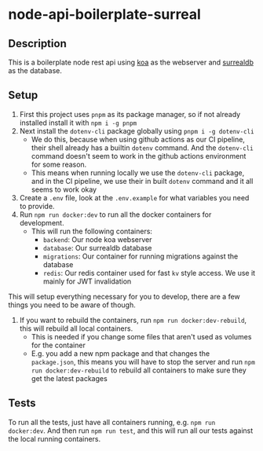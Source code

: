 # node-api-boilerplate-surreal

## Description

This is a boilerplate node rest api using [koa](https://www.npmjs.com/package/koa) as the webserver and [surrealdb](https://surrealdb.com/) as the database.

## Setup

1. First this project uses `pnpm` as its package manager, so if not already installed install it with `npm i -g pnpm`
2. Next install the `dotenv-cli` package globally using `pnpm i -g dotenv-cli`
	- We do this, because when using github actions as our CI pipeline, their shell already has a builtin `dotenv` command. And the `dotenv-cli` command doesn't seem to work in the github actions environment for some reason.
	- This means when running locally we use the `dotenv-cli` package, and in the CI pipeline, we use their in built `dotenv` command and it all seems to work okay
3. Create a `.env` file, look at the `.env.example` for what variables you need to provide.
4. Run `npm run docker:dev` to run all the docker containers for development.
   - This will run the following containers:
     - `backend`: Our node koa webserver
     - `database`: Our surrealdb database
     - `migrations`: Our container for running migrations against the database
     - `redis`: Our redis container used for fast `kv` style access. We use it mainly for JWT invalidation

This will setup everything necessary for you to develop, there are a few things you need to be aware of though.

1. If you want to rebuild the containers, run `npm run docker:dev-rebuild`, this will rebuild all local containers.
	- This is needed if you change some files that aren't used as volumes for the container
	- E.g. you add a new npm package and that changes the `package.json`, this means you will have to stop the server and run `npm run docker:dev-rebuild` to rebuild all containers to make sure they get the latest packages

## Tests

To run all the tests, just have all containers running, e.g. `npm run docker:dev`. And then run `npm run test`, and this will run all our tests against the local running containers.